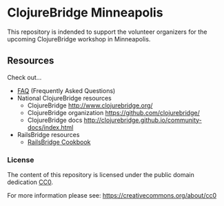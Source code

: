 # ClojureBridge Minneapolis

This repository is indended to support the volunteer organizers
for the upcoming ClojureBridge workshop in Minneapolis.

## Resources

Check out...

* [FAQ](FAQ.md) (Frequently Asked Questions)
* National ClojureBridge resources
  * ClojureBridge http://www.clojurebridge.org/
  * ClojureBridge organization https://github.com/clojurebridge/
  * ClojureBridge docs http://clojurebridge.github.io/community-docs/index.html
* RailsBridge resources
  * [RailsBridge Cookbook](https://github.com/railsbridge/docs/wiki/Cookbook)

### License

The content of this repository is licensed under the public domain dedication [CC0](LICENSE).

For more information please see: https://creativecommons.org/about/cc0
